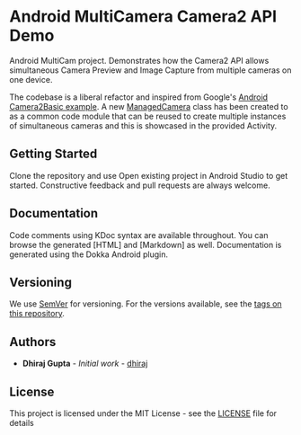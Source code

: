 # Android MultiCamera Camera2 API Demo

Android MultiCam project. Demonstrates how the Camera2 API allows simultaneous Camera Preview and Image Capture from multiple cameras on one device.

The codebase is a liberal refactor and inspired from Google's [Android Camera2Basic example](https://github.com/googlesamples/android-Camera2Basic). A new [ManagedCamera](https://github.com/dhiraj/androidmulticam/blob/develop/javadoc/app/com.dhirajgupta.multicam.services/-managed-camera/index.md) class has been created to as a common code module that can be reused to create multiple instances of simultaneous cameras and this is showcased in the provided Activity.

## Getting Started

Clone the repository and use Open existing project in Android Studio to get started. Constructive feedback and pull requests are always welcome.


## Documentation

Code comments using KDoc syntax are available throughout. You can browse the generated [HTML] and [Markdown] as well. Documentation is generated using the Dokka Android plugin.

## Versioning

We use [SemVer](http://semver.org/) for versioning. For the versions available, see the [tags on this repository](https://github.com/dhiraj/androidmulticam/tags). 

## Authors

* **Dhiraj Gupta** - *Initial work* - [dhiraj](https://github.com/dhiraj)

## License

This project is licensed under the MIT License - see the [LICENSE](LICENSE) file for details
